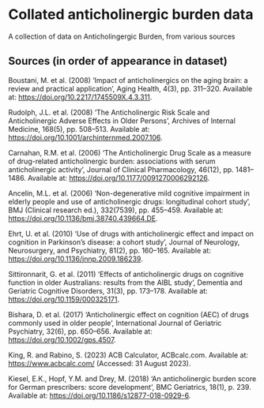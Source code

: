 # Collated anticholinergic burden data

A collection of data on Anticholingergic Burden, from various sources


## Sources (in order of appearance in dataset)

Boustani, M. et al. (2008) ‘Impact of anticholinergics on the aging brain: a review and practical application’, Aging Health, 4(3), pp. 311–320. Available at: https://doi.org/10.2217/1745509X.4.3.311.

Rudolph, J.L. et al. (2008) ‘The Anticholinergic Risk Scale and Anticholinergic Adverse Effects in Older Persons’, Archives of Internal Medicine, 168(5), pp. 508–513. Available at: https://doi.org/10.1001/archinternmed.2007.106.

Carnahan, R.M. et al. (2006) ‘The Anticholinergic Drug Scale as a measure of drug-related anticholinergic burden: associations with serum anticholinergic activity’, Journal of Clinical Pharmacology, 46(12), pp. 1481–1486. Available at: https://doi.org/10.1177/0091270006292126.

Ancelin, M.L. et al. (2006) ‘Non-degenerative mild cognitive impairment in elderly people and use of anticholinergic drugs: longitudinal cohort study’, BMJ (Clinical research ed.), 332(7539), pp. 455–459. Available at: https://doi.org/10.1136/bmj.38740.439664.DE.

Ehrt, U. et al. (2010) ‘Use of drugs with anticholinergic effect and impact on cognition in Parkinson’s disease: a cohort study’, Journal of Neurology, Neurosurgery, and Psychiatry, 81(2), pp. 160–165. Available at: https://doi.org/10.1136/jnnp.2009.186239.

Sittironnarit, G. et al. (2011) ‘Effects of anticholinergic drugs on cognitive function in older Australians: results from the AIBL study’, Dementia and Geriatric Cognitive Disorders, 31(3), pp. 173–178. Available at: https://doi.org/10.1159/000325171.

Bishara, D. et al. (2017) ‘Anticholinergic effect on cognition (AEC) of drugs commonly used in older people’, International Journal of Geriatric Psychiatry, 32(6), pp. 650–656. Available at: https://doi.org/10.1002/gps.4507.

King, R. and Rabino, S. (2023) ACB Calculator, ACBcalc.com. Available at: https://www.acbcalc.com/ (Accessed: 31 August 2023).

Kiesel, E.K., Hopf, Y.M. and Drey, M. (2018) ‘An anticholinergic burden score for German prescribers: score development’, BMC Geriatrics, 18(1), p. 239. Available at: https://doi.org/10.1186/s12877-018-0929-6.